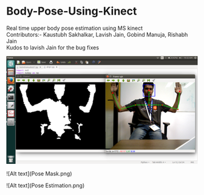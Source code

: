 # Body-Pose-Using-Kinect
Real time upper body pose estimation using MS kinect  
Contributors:- Kaustubh Sakhalkar, Lavish Jain, Gobind Manuja, Rishabh Jain  
Kudos to lavish Jain for the bug fixes
  
![Alt text](besty.png)  
  
![Alt text](Pose Mask.png)  
  
![Alt text](Pose Estimation.png)  
  
